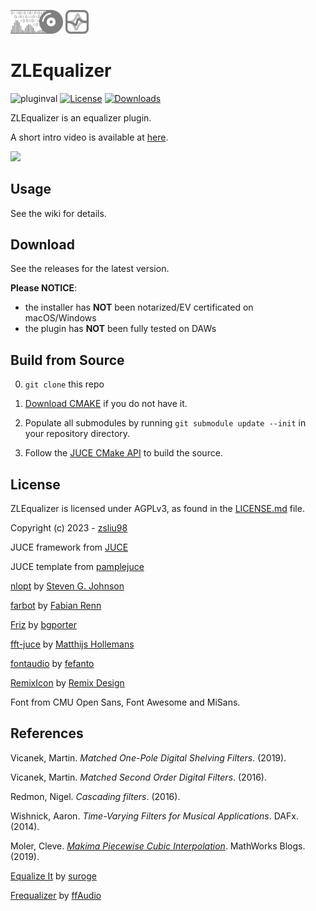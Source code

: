 <p float="left">
  <img src="docs/zlaudio.svg" width="16.6%" />
  <img src="docs/logo.svg" width="7.5%" />
</p>

# ZLEqualizer
![pluginval](<https://github.com/ZL-Audio/ZLEqualizer/actions/workflows/cmake_full_test.yml/badge.svg?branch=main>)
[![License](https://img.shields.io/badge/License-GPL3-blue.svg)](https://opensource.org/licenses/GPL-3.0)
[![Downloads](https://img.shields.io/github/downloads/ZL-Audio/ZLEqualizer/total)](https://somsubhra.github.io/github-release-stats/?username=ZL-Audio&repository=ZLEqualizer&page=1&per_page=30)

ZLEqualizer is an equalizer plugin.

A short intro video is available at [here](https://www.youtube.com/watch?v=bC-mBDumzvU).

<img src="https://drive.google.com/uc?export=view&id=1-hmRNQ351Uqc7sCrt_4JRD1LU_MlrZbg" style="width:750px; max-width: 100%; height: auto" />

## Usage

See the wiki for details.

## Download

See the releases for the latest version. 

**Please NOTICE**:
- the installer has **NOT** been notarized/EV certificated on macOS/Windows
- the plugin has **NOT** been fully tested on DAWs

## Build from Source

0. `git clone` this repo

1. [Download CMAKE](https://cmake.org/download/) if you do not have it.

2. Populate all submodules by running `git submodule update --init` in your repository directory.

3. Follow the [JUCE CMake API](https://github.com/juce-framework/JUCE/blob/master/docs/CMake%20API.md) to build the source.

## License

ZLEqualizer is licensed under AGPLv3, as found in the [LICENSE.md](LICENSE.md) file.

Copyright (c) 2023 - [zsliu98](https://github.com/zsliu98)

JUCE framework from [JUCE](https://github.com/juce-framework/JUCE)

JUCE template from [pamplejuce](https://github.com/sudara/pamplejuce)

[nlopt](https://github.com/stevengj/nlopt) by [Steven G. Johnson](https://github.com/stevengj)

[farbot](https://github.com/hogliux/farbot) by [Fabian Renn](https://github.com/hogliux)

[Friz](https://github.com/bgporter/animator) by [bgporter](https://github.com/bgporter)

[fft-juce](https://github.com/hollance/fft-juce) by [
Matthijs Hollemans](https://github.com/hollance)

[fontaudio](https://github.com/fefanto/fontaudio) by [fefanto](https://github.com/fefanto)

[RemixIcon](https://github.com/Remix-Design/RemixIcon) by [Remix Design](https://github.com/Remix-Design)

Font from CMU Open Sans, Font Awesome and MiSans.

## References

Vicanek, Martin. *Matched One-Pole Digital Shelving Filters*. (2019).

Vicanek, Martin. *Matched Second Order Digital Filters*. (2016).

Redmon, Nigel. *Cascading filters*. (2016).

Wishnick, Aaron. *Time-Varying Filters for Musical Applications*. DAFx. (2014).

Moler, Cleve. [*Makima Piecewise Cubic Interpolation*](https://blogs.mathworks.com/cleve/2019/04/29/makima-piecewise-cubic-interpolation/). MathWorks Blogs. (2019).

[Equalize It](https://github.com/suroge/equalize_it) by [suroge](https://github.com/suroge)

[Frequalizer](https://github.com/ffAudio/Frequalizer) by [ffAudio](https://github.com/ffAudio)
